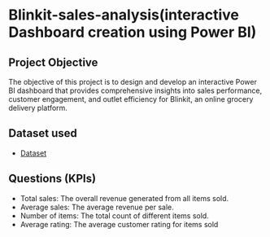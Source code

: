 # Blinkit-sales-analysis(interactive Dashboard creation using Power BI)
## Project Objective

The objective of this project is to design and develop an interactive Power BI dashboard that provides comprehensive insights into sales performance, customer engagement, and outlet efficiency for Blinkit, an online grocery delivery platform.

## Dataset used
- <a href="https://github.com/ritik-kumar-23/Blinkit-sales-Analysis/blob/dea2ae9347fe1573da48c7248b675bcf9b34e0e7/BlinkIT%20Grocery%20Data.xlsx">Dataset</a>

## Questions (KPIs)
- Total sales: The overall revenue generated from all items sold.
- Average sales: The average revenue per sale.
- Number of items: The total count of different items sold.
- Average rating: The average customer rating for items sold
